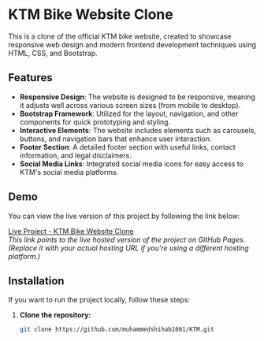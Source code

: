 # KTM Bike Website Clone

This is a clone of the official KTM bike website, created to showcase responsive web design and modern frontend development techniques using HTML, CSS, and Bootstrap.

## Features

- **Responsive Design**: The website is designed to be responsive, meaning it adjusts well across various screen sizes (from mobile to desktop).
- **Bootstrap Framework**: Utilized for the layout, navigation, and other components for quick prototyping and styling.
- **Interactive Elements**: The website includes elements such as carousels, buttons, and navigation bars that enhance user interaction.
- **Footer Section**: A detailed footer section with useful links, contact information, and legal disclaimers.
- **Social Media Links**: Integrated social media icons for easy access to KTM's social media platforms.

## Demo

You can view the live version of this project by following the link below:

[Live Project - KTM Bike Website Clone](https://muhammedshihab1001.github.io/KTM/)  
*This link points to the live hosted version of the project on GitHub Pages. (Replace it with your actual hosting URL if you're using a different hosting platform.)*

## Installation

If you want to run the project locally, follow these steps:

1. **Clone the repository:**

   ```bash
   git clone https://github.com/muhammedshihab1001/KTM.git
